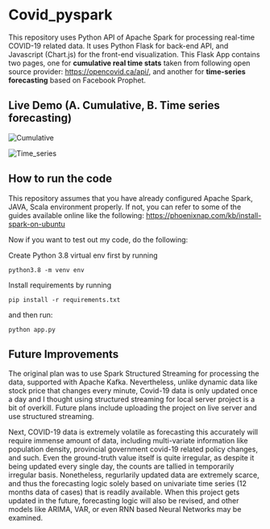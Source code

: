 # Covid_pyspark

This repository uses Python API of Apache Spark for processing real-time COVID-19 related data. It uses Python Flask for back-end API, and Javascript (Chart.js) for the front-end visualization. This Flask App contains two pages, one for <b>cumulative real time stats</b> taken from following open source provider: https://opencovid.ca/api/, and another for <b>time-series forecasting</b> based on Facebook Prophet.  

## Live Demo (A. Cumulative, B. Time series forecasting)

![Cumulative](cumulative.gif)

![Time_series](time_series.gif)


## How to run the code
This repository assumes that you have already configured Apache Spark, JAVA, Scala environment properly. 
If not, you can refer to some of the guides available online like the following: https://phoenixnap.com/kb/install-spark-on-ubuntu

Now if you want to test out my code, do the following:

Create Python 3.8 virtual env first by running

```
python3.8 -m venv env
```
Install requirements by running

```
pip install -r requirements.txt
```
and then run:
```
python app.py
```

## Future Improvements

The original plan was to use Spark Structured Streaming for processing the data, supported with Apache Kafka. Nevertheless, unlike dynamic data like stock price that changes every minute, Covid-19 data is only updated once a day and I thought using structured streaming for local server project is a bit of overkill. Future plans include uploading the project on live server and use structured streaming.

Next, COVID-19 data is extremely volatile as forecasting this accurately will require immense amount of data, including multi-variate information like population density, provincial government covid-19 related policy changes, and such. Even the ground-truth value itself is quite irregular, as despite it being updated every single day, the counts are tallied in temporarily irregular basis. Nonetheless, regurlarily updated data are extremely scarce, and thus the forecasting logic solely based on univariate time series (12 months data of cases) that is readily available. When this project gets updated in the future, forecasting logic will also be revised, and other models like ARIMA, VAR, or even RNN based Neural Networks may be examined.   
